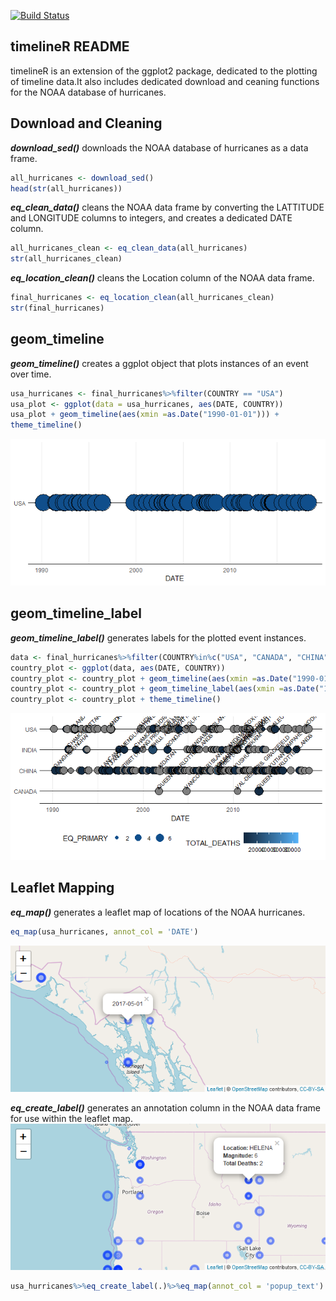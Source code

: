 
<!-- README.md is generated from README.Rmd. Please edit that file -->
[![Build Status](https://travis-ci.com/seewilds/timelineR.svg?branch=master)](https://travis-ci.com/seewilds/timelineR)

timelineR README
----------------

timelineR is an extension of the ggplot2 package, dedicated to the plotting of timeline data.It also includes dedicated download and ceaning functions for the NOAA database of hurricanes.

Download and Cleaning
---------------------

***download\_sed()*** downloads the NOAA database of hurricanes as a data frame.

``` r
all_hurricanes <- download_sed()
head(str(all_hurricanes))
```

***eq\_clean\_data()*** cleans the NOAA data frame by converting the LATTITUDE and LONGITUDE columns to integers, and creates a dedicated DATE column.

``` r
all_hurricanes_clean <- eq_clean_data(all_hurricanes)
str(all_hurricanes_clean)
```

***eq\_location\_clean()*** cleans the Location column of the NOAA data frame.

``` r
final_hurricanes <- eq_location_clean(all_hurricanes_clean)
str(final_hurricanes)
```

geom\_timeline
--------------

***geom\_timeline()*** creates a ggplot object that plots instances of an event over time.

``` r
usa_hurricanes <- final_hurricanes%>%filter(COUNTRY == "USA")
usa_plot <- ggplot(data = usa_hurricanes, aes(DATE, COUNTRY)) 
usa_plot + geom_timeline(aes(xmin =as.Date("1990-01-01"))) +
theme_timeline()
```

![](figures/geom_timeline_pic.tiff)

geom\_timeline\_label
---------------------

***geom\_timeline\_label()*** generates labels for the plotted event instances.

``` r
data <- final_hurricanes%>%filter(COUNTRY%in%c("USA", "CANADA", "CHINA", "INDIA"))
country_plot <- ggplot(data, aes(DATE, COUNTRY)) 
country_plot <- country_plot + geom_timeline(aes(xmin =as.Date("1990-01-01"), size = EQ_PRIMARY, fill = TOTAL_DEATHS)) 
country_plot <- country_plot + geom_timeline_label(aes(xmin =as.Date("1990-01-01"), label = LOCATION_NAME, n_max = 10, n_max_arrange = EQ_PRIMARY))
country_plot <- country_plot + theme_timeline()
```

![](figures/geom_timeline_label_pic.tiff)

Leaflet Mapping
---------------

***eq\_map()*** generates a leaflet map of locations of the NOAA hurricanes.

``` r
eq_map(usa_hurricanes, annot_col = 'DATE')
```

![](figures/eq_map_pic.png)

***eq\_create\_label()*** generates an annotation column in the NOAA data frame for use within the leaflet map. ![](figures/eq_map_label_pic.png)

``` r
usa_hurricanes%>%eq_create_label(.)%>%eq_map(annot_col = 'popup_text')
```
